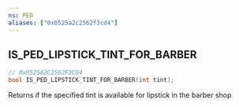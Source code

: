 ```yaml
---
ns: PED
aliases: ["0x0525a2c2562f3cd4"]
---
```

## IS_PED_LIPSTICK_TINT_FOR_BARBER

```c
// 0x0525A2C2562F3CD4
bool IS_PED_LIPSTICK_TINT_FOR_BARBER(int tint);
```

Returns if the specified tint is available for lipstick in the barber shop

